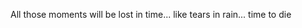 All those moments will be lost in time... like tears in rain... time to die
<!---
Yasuomvp/Yasuomvp is a ✨ special ✨ repository because its `README.md` (this file) appears on your GitHub profile.
You can click the Preview link to take a look at your changes.
--->
